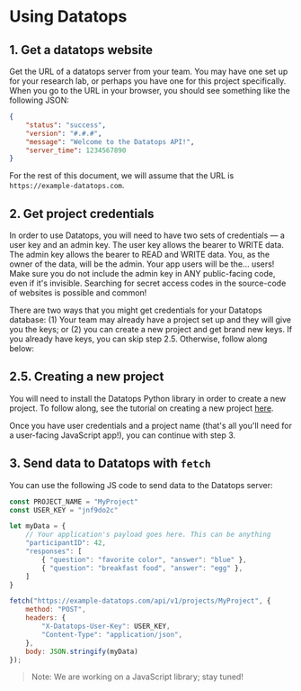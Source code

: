 # Using Datatops

## 1. Get a datatops website

Get the URL of a datatops server from your team. You may have one set up for your research lab, or perhaps you have one for this project specifically. When you go to the URL in your browser, you should see something like the following JSON:

```json
{
    "status": "success",
    "version": "#.#.#",
    "message": "Welcome to the Datatops API!",
    "server_time": 1234567890
}
```

For the rest of this document, we will assume that the URL is `https://example-datatops.com`.

## 2. Get project credentials

In order to use Datatops, you will need to have two sets of credentials — a user key and an admin key. The user key allows the bearer to WRITE data. The admin key allows the bearer to READ and WRITE data. You, as the owner of the data, will be the admin. Your app users will be the... users! Make sure you do not include the admin key in ANY public-facing code, even if it's invisible. Searching for secret access codes in the source-code of websites is possible and common!

There are two ways that you might get credentials for your Datatops database: (1) Your team may already have a project set up and they will give you the keys; or (2) you can create a new project and get brand new keys. If you already have keys, you can skip step 2.5. Otherwise, follow along below:

## 2.5. Creating a new project

You will need to install the Datatops Python library in order to create a new project. To follow along, see the tutorial on creating a new project [here](New-Projects.md).

Once you have user credentials and a project name (that's all you'll need for a user-facing JavaScript app!), you can continue with step 3.

## 3. Send data to Datatops with `fetch`

You can use the following JS code to send data to the Datatops server:

```js
const PROJECT_NAME = "MyProject"
const USER_KEY = "jnf9do2c"

let myData = {
    // Your application's payload goes here. This can be anything
    "participantID": 42,
    "responses": [
        { "question": "favorite color", "answer": "blue" },
        { "question": "breakfast food", "answer": "egg" },
    ]
}

fetch("https://example-datatops.com/api/v1/projects/MyProject", {
    method: "POST",
    headers: {
        "X-Datatops-User-Key": USER_KEY,
        "Content-Type": "application/json",
    },
    body: JSON.stringify(myData)
});
```

> Note: We are working on a JavaScript library; stay tuned!
    

